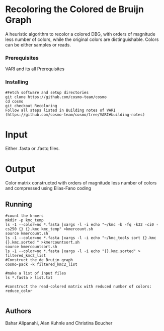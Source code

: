 # Recoloring  the  Colored  de  Bruijn  Graph
 A heuristic algorithm to recolor a colored DBG, with orders of magnitude less number of colors, while the original colors are distinguishable. Colors can be either samples or reads.
 ### Prerequisites

VARI and its all Prerequisites

### Installing
```
#Fetch software and setup directories
git clone https://github.com/cosmo-team/cosmo
cd cosmo
git checkout Recoloring
Follow all steps listed in Building notes of VARI (https://github.com/cosmo-team/cosmo/tree/VARI#building-notes)
```
# Input
Either .fasta or .fastq files.
# Output
Color matrix constructed with orders of magnitude less number of colors and compressed using Elias-Fano coding 
## Running 
```
#count the k-mers
mkdir -p kmc_temp
ls -1 --color=no *.fasta |xargs -l -i echo "~/kmc -b -fq -k32 -ci0 -cs250 {} {}.kmc kmc_temp" >kmercount.sh
source kmercount.sh
ls -1 --color=no *.fasta |xargs -l -i echo "~/kmc_tools sort {}.kmc {}.kmc.sorted " >kmercountsort.sh
source kmercountsort.sh
ls -1 --color=no *.fasta |xargs -l -i echo "{}.kmc.sorted" > filtered_kmc2_list
#Construct the de Bruijn graph
cosmo-pack -k filtered_kmc2_list

#make a list of input files
ls *.fasta > list.txt

#construct the read-colored matrix with reduced number of colors:
reduce_color


```
## Authors
Bahar Alipanahi, Alan Kuhnle and Christina Boucher

